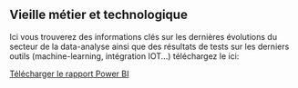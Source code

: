 ## Vieille métier et technologique

Ici vous trouverez des informations clés sur les dernières évolutions du secteur de la data-analyse ainsi que des résultats de tests sur les derniers outils (machine-learning, intégration IOT...)
téléchargez le ici:

[Télécharger le rapport Power BI](https://github.com/gregoiredata/Mon-Portfolio-Data-Analyst-Supply-Chain/blob/main/05B_tableaux_bords_veille_metier.pbix)
